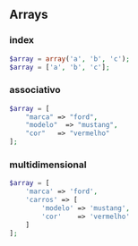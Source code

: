 ## Arrays
### index
```php
$array = array('a', 'b', 'c');
$array = ['a', 'b', 'c'];
```

### associativo
```php
$array = [
	"marca" => "ford",
	"modelo"  => "mustang",
	"cor"   => "vermelho"
];
```

### multidimensional
```php
$array = [
	'marca' => 'ford',
	'carros' => [
		'modelo' => 'mustang',
		'cor'    => 'vermelho'
	]
];
```

### 
<!--stackedit_data:
eyJoaXN0b3J5IjpbLTIxMzcyMTg0MTgsMTg4MjM3MjQ3OV19
-->